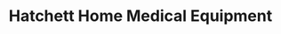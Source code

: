 ---
title: "Hatchett Home Medical Equipment"
url: /glasgow/hatchett-home-medical-equipment/
shop: Sanitätshaus
---
